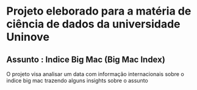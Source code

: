 # Projeto eleborado para a matéria de ciência de dados da universidade Uninove
## Assunto : Indice Big Mac (Big Mac Index)

O projeto visa analisar um data com informação internacionais sobre o indice big mac trazendo alguns insights sobre o assunto
